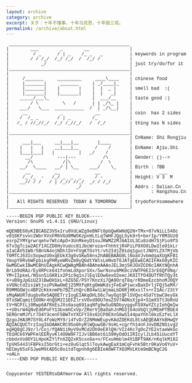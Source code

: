 ```yaml
---
layout: archive
category: archive
excerpt: 关于：十年不懂事，十年马克思，十年毁三观。
permalink: /archive/about.html
---
```


<pre crayon="false" style="font-size: 12px;line-height: 110%;font-family:Simsun,'Courier New',Monospace,Courier,Monaco;">
 _____________________________________________                      
|        ___        _        __               |                     
|         / _      / | _    /_ _   _          | keywords in program 
|        / / /_/  /_/ /_/  /  /_/ /           |                     
|            _/                               | just try/do/for it  
|_____________________________________________|                     
|                                             |                     
|     /_______     _________     ____\____    | chinese food        
|     |_______|     _______     | _/____|_    |                     
|     |_______|    |       |    |  |  _ |     | smell bad  :(       
|     |_______|    |_______|    |  |   _|     |                     
|    _____/___\_                |  ___/__     | taste good :)       
|        / \         \   /      | | _/\_ |    |                     
|    ___/   \___  ___________  /  | _/\__|    |                     
|     __            _            __           | coin  has 2 sides   
|    /  /_ _       / | _        /_            |                     
|   /_ / //_//_/  /_/ /_//_/   /  /_/         | thing has N sides   
|                                             |                     
|_____________________________________________|                     
|                                             | CnName: Shi Rongjiu 
|     ___|___     __|___|__       |____       |                     
|    |   |   |    __|___|__      /    /       | EnName: Ajiu.Shi    
|    |___|___|   |         |   _/    /        |                     
|      __/         ---|---          /\        | Gender: ()-->       
|       /\           /|\           /  \       |                     
|    __/  \____   __/ | \__    ___/    \_     | Birth : 7BB         
|      __         __             __           |          ___        
|     /_ /_  -   /_/ _  _  _     / -          | Height: V 3  M      
|    __// / /   / | /_// //_/  _/ / /_/       |                     
|                         _/                  | Addrs : Dalian.Cn   
|_____________________________________________|       : Hangzhou.Cn 
|                                             |                     
|   All RIGHTS RESERVED  TODAY & TOMORROW     | trydofor#somewhere  
|_____________________________________________|                     

-----BEGIN PGP PUBLIC KEY BLOCK-----
Version: GnuPG v1.4.11 (GNU/Linux)

mQENBE68yKIBCADZ3VSx1ru8VdLWZg9eBNFt0pbQwKWHdQ2N+TMx+87vNiLL548c
v818Kfsvvc2WbrXVxFM6VGd8MW5KzpnHLtLqTWHFJQgLSyk8+5+berIp/YRM3Uz0
esrpZYMYgrwrqehv7WtcApD+3UnMkeyD1suJRWMZ2MJ6A1UL3Cu8zdH7SjPio9fS
6Tv3gTciw2ACf1XCZD8HyVudcc81JbcWroza+FhhhtjR4PiLP9XO8LDw1te01kLr
aIaCAV51W8/5BnVA4ojNDhlSV+FVgKTGsYt/vh2IdjZ0idq1guctJN0YLZX7MjVb
T0MTCJ63IcSopwzU0xqEUkX3g6vSKw58ns2hABEBAAG0LlNoaVJvbmdqaXUgKFB1
YmxpY0RvbWFpbikgPHRyeWRvZm9yQGdtYWlsLmNvbT6JATgEEwECACIFAk68yKIC
GwMGCwkIBwMCBhUIAgkKCwQWAgMBAh4BAheAAAoJEL3mjSHJGVZCO6cIAKtNQnhA
BrLb9dRAz/Ey8RPck641fohmLdXporSXx/5wrNsnu8MK0ciVWTP0EI3rE6Qf0Nq/
YM+IIpkeL/NSsn5iGKRix2P1c9q1nJlEqlEOw6exO2eecJK8ITfO4DUTfRhTQy3t
X+vB9gJpGiUZ3lBwOH1kL+8ZG5E/PSY7KnzXi7QA9OrqT8q/rRDmeEzcbhoMJOQY
sVGNctd2isiWtjxzPVAwOmEj2SMXfqHtgOmWKdsjFeEaPjwcxBakDrljFQj5aMX/
R9MMGGWjc4BP2cKkknmPb7BZTzhQrcB04wlLWjmaLbD6RjHKxslTx+r21Ac/23tY
sMqAWUR7dugbvRe5AQ0ETrzIogEIAKqOHLS6c7wyGgtQFlSVQvc4Sd7tbwC9eyGk
0TsSWCqmitSO0Nr4hQSM2I1EFZlrxVOvd9OU7msZSV7A0NsXjp4+S1mX5Tt3bRnU
tV+NCPtLj0Rwp6AfRkEsJXs6asq691aqNfg9wSuGNDbyyggvFS9XwYZtzIehQmIw
++U0srW4qNvEd6PoFY13bxmhCxVp/ZRerVjBaOahJnMG3j64oVbQljUMEmPTBGE4
5ERGrmMJfLr7D4Y3cenF5BWTnYXCFYI6s6zCP0EXn58wS144paYhhl0kzEzfeLlX
QzgoJHA3M7SY0L4foWzMY9/i4fvD/Z2NMmWEupvKAdZDEKdL8tsAEQEAAYkBHwQY
AQIACQUCTrzIogIbDAAKCRC95o0hyRlWQuwSB/9sHL+cgrfh14nFJnvDBZNSivg2
egHQ8gCJ9z/l/Coj/fQAN1iNyV9xMCd2Dh9eE8lQH/VIz4Kc7gOcZYE2xtaeWkGc
Tb1HCk6YWPFmlEERyvKl4O0W9F7IJvlBB6et6iS9HyOdO1IRIcylJLb4SiUucdYT
cbbdxVo8OY1LHpoKZYlfnXZQ2xK5cxoGa+n/FCxuHmblm4X1BPT9AK/nKqlkM182
TpVH5443lFBPksI5brGti+ez0uGlqt5lToykAwgEaX1mCqFvhk5Btr0KaVo8YuV+
hECmy65sFSJweM9tAD5c8oitdTqpnh8g6EBIeA6WFTXO3MVLKtm9mBCNgC2G
=oALn
-----END PGP PUBLIC KEY BLOCK-----


Copycenter YESTERtoDAYmorrow All rights reserved.
</pre>